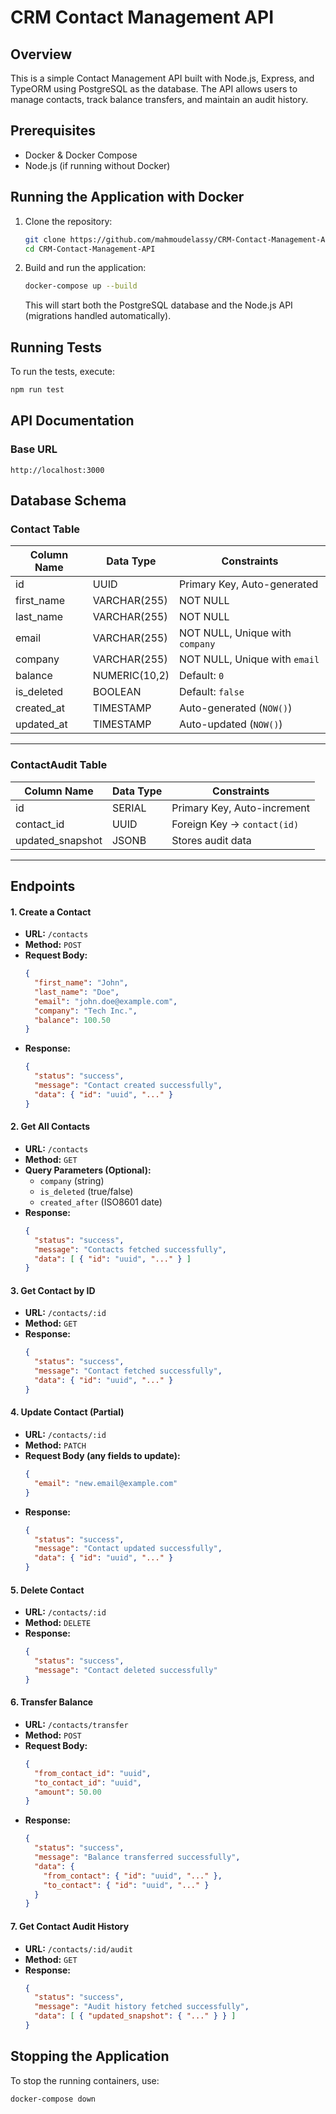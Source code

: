 # CRM Contact Management API

## Overview
This is a simple Contact Management API built with Node.js, Express, and TypeORM using PostgreSQL as the database. The API allows users to manage contacts, track balance transfers, and maintain an audit history.

## Prerequisites
- Docker & Docker Compose
- Node.js (if running without Docker)

## Running the Application with Docker
1. Clone the repository:
   ```sh
   git clone https://github.com/mahmoudelassy/CRM-Contact-Management-API.git
   cd CRM-Contact-Management-API
   ```
2. Build and run the application:
   ```sh
   docker-compose up --build
   ```
   This will start both the PostgreSQL database and the Node.js API (migrations handled automatically).

## Running Tests
To run the tests, execute:
```sh
npm run test
```

## API Documentation
### Base URL
```
http://localhost:3000
```


## Database Schema

### **Contact Table**
| Column Name   | Data Type         | Constraints                                          |
|--------------|------------------|------------------------------------------------------|
| id           | UUID              | Primary Key, Auto-generated                         |
| first_name   | VARCHAR(255)      | NOT NULL                                            |
| last_name    | VARCHAR(255)      | NOT NULL                                            |
| email        | VARCHAR(255)      | NOT NULL, Unique with `company`                     |
| company      | VARCHAR(255)      | NOT NULL, Unique with `email`                       |
| balance      | NUMERIC(10,2)     | Default: `0`                                        |
| is_deleted   | BOOLEAN           | Default: `false`                                    |
| created_at   | TIMESTAMP         | Auto-generated (`NOW()`)                            |
| updated_at   | TIMESTAMP         | Auto-updated (`NOW()`)                              |
---
### **ContactAudit Table**
| Column Name        | Data Type        | Constraints                        |
|-------------------|----------------|------------------------------------|
| id               | SERIAL          | Primary Key, Auto-increment       |
| contact_id       | UUID            | Foreign Key → `contact(id)`       |
| updated_snapshot | JSONB           | Stores audit data                 |

---


## Endpoints

#### 1. Create a Contact
- **URL:** `/contacts`
- **Method:** `POST`
- **Request Body:**
  ```json
  {
    "first_name": "John",
    "last_name": "Doe",
    "email": "john.doe@example.com",
    "company": "Tech Inc.",
    "balance": 100.50
  }
  ```
- **Response:**
  ```json
  {
    "status": "success",
    "message": "Contact created successfully",
    "data": { "id": "uuid", "..." }
  }
  ```

#### 2. Get All Contacts
- **URL:** `/contacts`
- **Method:** `GET`
- **Query Parameters (Optional):**
  - `company` (string)
  - `is_deleted` (true/false)
  - `created_after` (ISO8601 date)
- **Response:**
  ```json
  {
    "status": "success",
    "message": "Contacts fetched successfully",
    "data": [ { "id": "uuid", "..." } ]
  }
  ```

#### 3. Get Contact by ID
- **URL:** `/contacts/:id`
- **Method:** `GET`
- **Response:**
  ```json
  {
    "status": "success",
    "message": "Contact fetched successfully",
    "data": { "id": "uuid", "..." }
  }
  ```

#### 4. Update Contact (Partial)
- **URL:** `/contacts/:id`
- **Method:** `PATCH`
- **Request Body (any fields to update):**
  ```json
  {
    "email": "new.email@example.com"
  }
  ```
- **Response:**
  ```json
  {
    "status": "success",
    "message": "Contact updated successfully",
    "data": { "id": "uuid", "..." }
  }
  ```

#### 5. Delete Contact
- **URL:** `/contacts/:id`
- **Method:** `DELETE`
- **Response:**
  ```json
  {
    "status": "success",
    "message": "Contact deleted successfully"
  }
  ```

#### 6. Transfer Balance
- **URL:** `/contacts/transfer`
- **Method:** `POST`
- **Request Body:**
  ```json
  {
    "from_contact_id": "uuid",
    "to_contact_id": "uuid",
    "amount": 50.00
  }
  ```
- **Response:**
  ```json
  {
    "status": "success",
    "message": "Balance transferred successfully",
    "data": {
      "from_contact": { "id": "uuid", "..." },
      "to_contact": { "id": "uuid", "..." }
    }
  }
  ```

#### 7. Get Contact Audit History
- **URL:** `/contacts/:id/audit`
- **Method:** `GET`
- **Response:**
  ```json
  {
    "status": "success",
    "message": "Audit history fetched successfully",
    "data": [ { "updated_snapshot": { "..." } } ]
  }
  ```

## Stopping the Application
To stop the running containers, use:
```sh
docker-compose down
```


